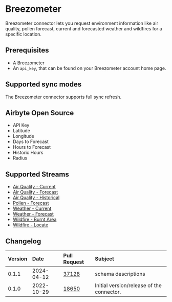 # Breezometer

Breezometer connector lets you request environment information like air quality, pollen forecast, current and forecasted weather and wildfires for a specific location.

## Prerequisites
* A Breezometer
* An `api_key`, that can be found on your Breezometer account home page.

## Supported sync modes

The Breezometer connector supports full sync refresh.

## Airbyte Open Source

* API Key
* Latitude
* Longitude
* Days to Forecast
* Hours to Forecast
* Historic Hours
* Radius


## Supported Streams

- [Air Quality - Current](https://docs.breezometer.com/api-documentation/air-quality-api/v2/#current-conditions)
- [Air Quality - Forecast](https://docs.breezometer.com/api-documentation/air-quality-api/v2/#hourly-forecast)
- [Air Quality - Historical](https://docs.breezometer.com/api-documentation/air-quality-api/v2/#hourly-history)
- [Pollen - Forecast](https://docs.breezometer.com/api-documentation/pollen-api/v2/#daily-forecast)
- [Weather - Current](https://docs.breezometer.com/api-documentation/weather-api/v1/#current-conditions)
- [Weather - Forecast](https://docs.breezometer.com/api-documentation/weather-api/v1/#hourly-forecast)
- [Wildfire - Burnt Area](https://docs.breezometer.com/api-documentation/wildfire-tracker-api/v1/#burnt-area-api)
- [Wildfire - Locate](https://docs.breezometer.com/api-documentation/wildfire-tracker-api/v1/#current-conditions)


## Changelog

| Version | Date       | Pull Request                                             | Subject                                                                                                                                                |
|:--------|:-----------|:---------------------------------------------------------|:-------------------------------------------------------------------------------------------------------------------------------------------------------|
| 0.1.1 | 2024-04-12 | [37128](https://github.com/airbytehq/airbyte/pull/37128) | schema descriptions |
| 0.1.0   | 2022-10-29 | [18650](https://github.com/airbytehq/airbyte/pull/18650) | Initial version/release of the connector.